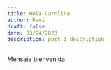 ```yaml
---
title: Hola Carolina
author: Dani
draft: false
date: 03/04/2023
description: post 3 description
---
```


Mensaje bienvenida

